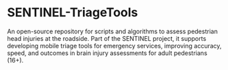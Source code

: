 # SENTINEL-TriageTools
An open-source repository for scripts and algorithms to assess pedestrian head injuries at the roadside. Part of the SENTINEL project, it supports developing mobile triage tools for emergency services, improving accuracy, speed, and outcomes in brain injury assessments for adult pedestrians (16+).
